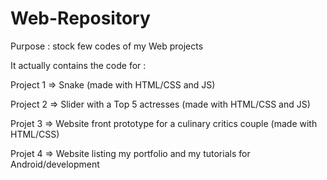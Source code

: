 # Web-Repository
Purpose : stock few codes of my Web projects

It actually contains the code for : 



Project 1 => Snake (made with HTML/CSS and JS)


Project 2 => Slider with a Top 5 actresses (made with HTML/CSS and JS)


Projet 3 => Website front prototype for a culinary critics couple (made with HTML/CSS)


Projet 4 => Website listing my portfolio and my tutorials for Android/development
